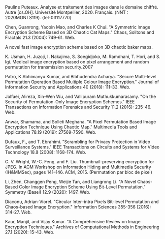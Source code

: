 Pauline Puteaux. Analyse et traitement des images dans le domaine chiffré. Autre [cs.OH]. Université Montpellier, 2020. Français. ⟨NNT : 2020MONTS119⟩. ⟨tel-03117770⟩ 

Chen, Guanrong, Yaobin Mao, and Charles K Chui. "A Symmetric Image Encryption Scheme Based on 3D Chaotic Cat Maps." Chaos, Solitons and Fractals 21.3 (2004): 749-61. Web. 

A novel fast image encryption scheme based on 3D chaotic baker maps.

K. Usman, H. Juzoji, I. Nakajima, S. Soegidjoko, M. Ramdhani, T. Hori, and S. Igi. Medical image encryption based on pixel arrangement and random permutation for transmission security.2007

Patro, K Abhimanyu Kumar, and Bibhudendra Acharya. "Secure Multi–level Permutation Operation Based Multiple Colour Image Encryption." Journal of Information Security and Applications 40 (2018): 111-33. Web.


Jolfaei, Alireza, Xin-Wen Wu, and Vallipuram Muthukkumarasamy. "On the Security of Permutation-Only Image Encryption Schemes." IEEE Transactions on Information Forensics and Security 11.2 (2016): 235-46. Web. 

Anwar, Shamama, and Solleti Meghana. "A Pixel Permutation Based Image Encryption Technique Using Chaotic Map." Multimedia Tools and Applications 78.19 (2019): 27569-7590. Web.

Dufaux, F., and T. Ebrahimi. "Scrambling for Privacy Protection in Video Surveillance Systems." IEEE Transactions on Circuits and Systems for Video Technology 18.8 (2008): 1168-174. Web.

C. V. Wright, W.-C. Feng, and F. Liu. Thumbnail-preserving encryption for JPEG. In ACM Workshop on Information Hiding and Multimedia Security (IH&MMSec), pages 141–146. ACM, 2015. (Permutation par bloc de pixel) 

Li, Zhen, Changgen Peng, Weijie Tan, and Liangrong Li. "A Novel Chaos-Based Color Image Encryption Scheme Using Bit-Level Permutation." Symmetry (Basel) 12.9 (2020): 1497. Web.

Diaconu, Adrian-Viorel. "Circular Inter–intra Pixels Bit-level Permutation and Chaos-based Image Encryption." Information Sciences 355-356 (2016): 314-27. Web.

Kaur, Manjit, and Vijay Kumar. "A Comprehensive Review on Image Encryption Techniques." Archives of Computational Methods in Engineering 27.1 (2020): 15-43. Web.
